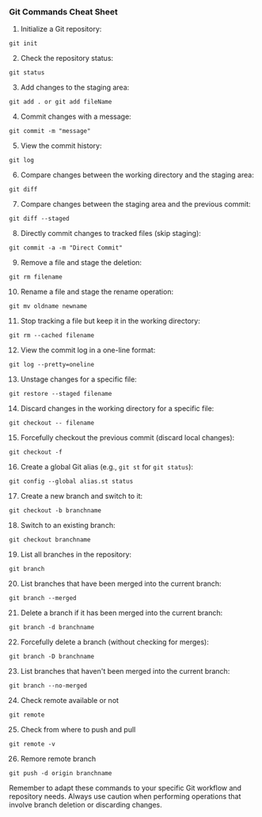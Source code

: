 ### Git Commands Cheat Sheet

1. Initialize a Git repository:
```
git init
```

2. Check the repository status:
```
git status
```

3. Add changes to the staging area:
```
git add . or git add fileName
```

4. Commit changes with a message:
```
git commit -m "message"
```

5. View the commit history:
```
git log
```

6. Compare changes between the working directory and the staging area:
```
git diff
```

7. Compare changes between the staging area and the previous commit:
```
git diff --staged
```


8. Directly commit changes to tracked files (skip staging):
```
git commit -a -m "Direct Commit"
```

9. Remove a file and stage the deletion:
```
git rm filename
```

10. Rename a file and stage the rename operation:
 ```
 git mv oldname newname
 ```

11. Stop tracking a file but keep it in the working directory:
 ```
 git rm --cached filename
 ```

12. View the commit log in a one-line format:
 ```
 git log --pretty=oneline
 ```

13. Unstage changes for a specific file:
 ```
 git restore --staged filename
 ```

14. Discard changes in the working directory for a specific file:
 ```
 git checkout -- filename
 ```

15. Forcefully checkout the previous commit (discard local changes):
 ```
 git checkout -f
 ```

16. Create a global Git alias (e.g., `git st` for `git status`):
 ```
 git config --global alias.st status
 ```

17. Create a new branch and switch to it:
 ```
 git checkout -b branchname
 ```

18. Switch to an existing branch:
 ```
 git checkout branchname
 ```

19. List all branches in the repository:
 ```
 git branch
 ```

20. List branches that have been merged into the current branch:
 ```
 git branch --merged
 ```

21. Delete a branch if it has been merged into the current branch:
 ```
 git branch -d branchname
 ```

22. Forcefully delete a branch (without checking for merges):
 ```
 git branch -D branchname
 ```

23. List branches that haven't been merged into the current branch:
 ```
 git branch --no-merged
 ```

24. Check remote available or not
```
git remote
```

25. Check from where to push and pull
```
git remote -v
```

26. Remore remote branch
```
git push -d origin branchname
```

Remember to adapt these commands to your specific Git workflow and repository needs. Always use caution when performing operations that involve branch deletion or discarding changes.

